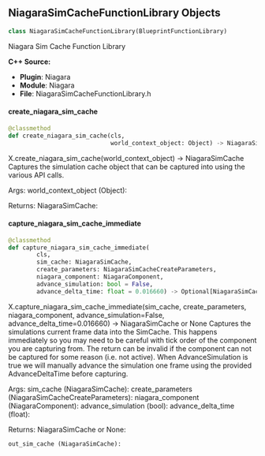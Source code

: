 ## NiagaraSimCacheFunctionLibrary Objects

```python
class NiagaraSimCacheFunctionLibrary(BlueprintFunctionLibrary)
```

Niagara Sim Cache Function Library

**C++ Source:**

- **Plugin**: Niagara
- **Module**: Niagara
- **File**: NiagaraSimCacheFunctionLibrary.h

<a id="unreal.NiagaraSimCacheFunctionLibrary.create_niagara_sim_cache"></a>

#### create_niagara_sim_cache

```python
@classmethod
def create_niagara_sim_cache(cls,
                             world_context_object: Object) -> NiagaraSimCache
```

X.create_niagara_sim_cache(world_context_object) -> NiagaraSimCache
Captures the simulation cache object that can be captured into using the various API calls.

Args:
    world_context_object (Object): 

Returns:
    NiagaraSimCache:

<a id="unreal.NiagaraSimCacheFunctionLibrary.capture_niagara_sim_cache_immediate"></a>

#### capture_niagara_sim_cache_immediate

```python
@classmethod
def capture_niagara_sim_cache_immediate(
        cls,
        sim_cache: NiagaraSimCache,
        create_parameters: NiagaraSimCacheCreateParameters,
        niagara_component: NiagaraComponent,
        advance_simulation: bool = False,
        advance_delta_time: float = 0.016660) -> Optional[NiagaraSimCache]
```

X.capture_niagara_sim_cache_immediate(sim_cache, create_parameters, niagara_component, advance_simulation=False, advance_delta_time=0.016660) -> NiagaraSimCache or None
Captures the simulations current frame data into the SimCache.
This happens immediately so you may need to be careful with tick order of the component you are capturing from.
The return can be invalid if the component can not be captured for some reason (i.e. not active).
When AdvanceSimulation is true we will manually advance the simulation one frame using the provided AdvanceDeltaTime before capturing.

Args:
    sim_cache (NiagaraSimCache): 
    create_parameters (NiagaraSimCacheCreateParameters): 
    niagara_component (NiagaraComponent): 
    advance_simulation (bool): 
    advance_delta_time (float): 

Returns:
    NiagaraSimCache or None: 

    out_sim_cache (NiagaraSimCache):

<a id="unreal.NiagaraSpriteRendererProperties"></a>